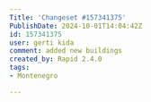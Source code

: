 ```yaml
---
Title: 'Changeset #157341375'
PublishDate: 2024-10-01T14:04:42Z
id: 157341375
user: gerti kida
comment: added new buildings
created_by: Rapid 2.4.0
tags:
- Montenegro

---
```

